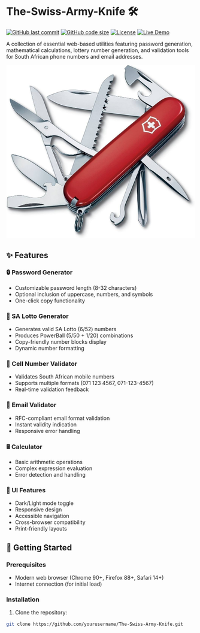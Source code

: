 # The-Swiss-Army-Knife 🛠️

[![GitHub last commit](https://img.shields.io/github/last-commit/Senzokuhle/The-Swiss-Army-Knife)](https://github.com/Senzokuhle/The-Swiss-Army-Knife)
[![GitHub code size](https://img.shields.io/github/languages/code-size/Senzokuhle/The-Swiss-Army-Knife)](https://github.com/Senzokuhle/The-Swiss-Army-Knife)
[![License](https://img.shields.io/badge/license-MIT-blue)](https://opensource.org/licenses/MIT)
[![Live Demo](https://img.shields.io/badge/demo-live-green)](https://senzo.github.io/The-Swiss-Army-Knife)

A collection of essential web-based utilities featuring password generation, mathematical calculations, lottery number generation, and validation tools for South African phone numbers and email addresses.

![The-Swiss-Army-Knife Screenshot](img/screenshot.png) <!-- Add actual screenshot path -->

## ✨ Features

### 🔒 Password Generator
- Customizable password length (8-32 characters)
- Optional inclusion of uppercase, numbers, and symbols
- One-click copy functionality

### 🎰 SA Lotto Generator
- Generates valid SA Lotto (6/52) numbers
- Produces PowerBall (5/50 + 1/20) combinations
- Copy-friendly number blocks display
- Dynamic number formatting

### 📱 Cell Number Validator
- Validates South African mobile numbers
- Supports multiple formats (071 123 4567, 071-123-4567)
- Real-time validation feedback

### 📧 Email Validator
- RFC-compliant email format validation
- Instant validity indication
- Responsive error handling

### 🖩 Calculator
- Basic arithmetic operations
- Complex expression evaluation
- Error detection and handling

### 🎨 UI Features
- Dark/Light mode toggle
- Responsive design
- Accessible navigation
- Cross-browser compatibility
- Print-friendly layouts

## 🚀 Getting Started

### Prerequisites
- Modern web browser (Chrome 90+, Firefox 88+, Safari 14+)
- Internet connection (for initial load)

### Installation
1. Clone the repository:
```bash
git clone https://github.com/yourusername/The-Swiss-Army-Knife.git
